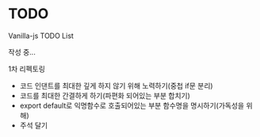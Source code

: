 # TODO

Vanilla-js TODO List

작성 중...

1차 리펙토링

- 코드 인댄트를 최대한 깊게 하지 않기 위해 노력하기(중첩 if문 분리)
- 코드를 최대한 간결하게 하기(파편화 되어있는 부분 합치기)
- export default로 익명함수로 호출되어있는 부분 함수명을 명시하기(가독성을 위해)
- 주석 달기
